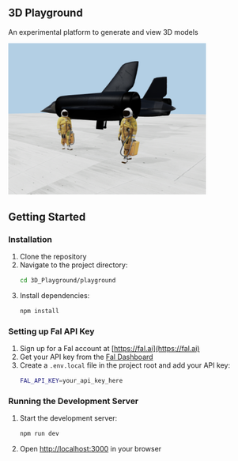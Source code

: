 ## 3D Playground
An experimental platform to generate and view 3D models

<img src="assets/images/demo1.png" alt="Demo 1" width="400" />

## Getting Started

### Installation

1. Clone the repository
2. Navigate to the project directory:
   ```bash
   cd 3D_Playground/playground
   ```
3. Install dependencies:
   ```bash
   npm install
   ```

### Setting up Fal API Key

1. Sign up for a Fal account at [https://fal.ai](https://fal.ai)
2. Get your API key from the [Fal Dashboard](https://fal.ai/dashboard/keys)
3. Create a `.env.local` file in the project root and add your API key:
   ```bash
   FAL_API_KEY=your_api_key_here
   ```

### Running the Development Server

1. Start the development server:
   ```bash
   npm run dev
   ```
2. Open [http://localhost:3000](http://localhost:3000) in your browser
